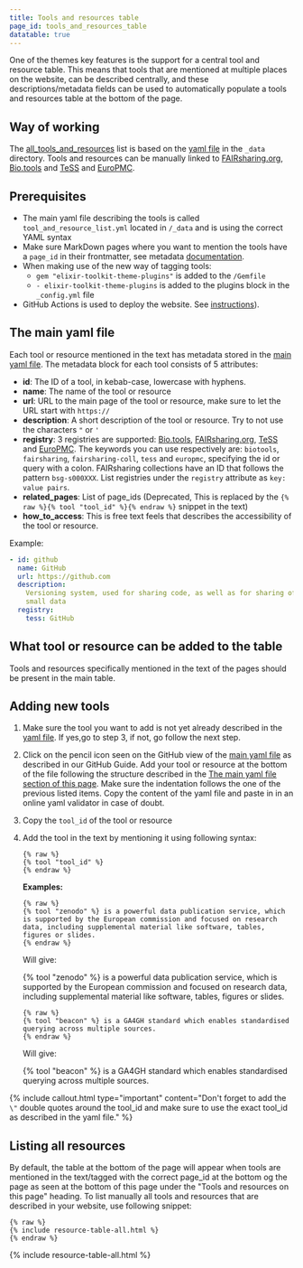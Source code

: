 ```yaml
---
title: Tools and resources table
page_id: tools_and_resources_table
datatable: true
---
```


One of the themes key features is the support for a central tool and resource table. This means that tools that are mentioned at multiple places on the website, can be described centrally, and these descriptions/metadata fields can be used to automatically populate a tools and resources table at the bottom of the page.


## Way of working

The [all_tools_and_resources](all_tools_and_resources) list is based on the [yaml file](https://github.com/ELIXIR-Belgium/elixir-toolkit-theme/blob/main/_data/tool_and_resource_list.yml) in the `_data` directory. Tools and resources can be manually linked to [FAIRsharing.org](https://fairsharing.org/), [Bio.tools](https://bio.tools) and [TeSS](https://tess.elixir-europe.org/) and [EuroPMC](https://europepmc.org/).


## Prerequisites

* The main yaml file describing the tools is called `tool_and_resource_list.yml` located in `/_data` and is using the correct YAML syntax
* Make sure MarkDown pages where you want to mention the tools have a  `page_id` in their frontmatter, see metadata [documentation](page_mechanics).
* When making use of the new way of tagging tools: 
  * `gem "elixir-toolkit-theme-plugins"` is added to the `/Gemfile`
  * `- elixir-toolkit-theme-plugins` is added to the plugins block in the `_config.yml` file
* GitHub Actions is used to deploy the website. See [instructions](https://elixir-belgium.github.io/elixir-toolkit-theme/#deployment)).


## The main yaml file

Each tool or resource mentioned in the text has metadata stored in the [main yaml file](https://github.com/ELIXIR-Belgium/elixir-toolkit-theme/blob/main/_data/tool_and_resource_list.yml). The metadata block for each tool consists of 5 attributes:
- **id**: The ID of a tool, in kebab-case, lowercase with hyphens.
- **name**: The name of the tool or resource
- **url**: URL to the main page of the tool or resource, make sure to let the URL start with `https://`
- **description**: A short description of the tool or resource. Try to not use the characters `"` or `'` 
- **registry**: 3 registries are supported: [Bio.tools](https://bio.tools), [FAIRsharing.org](https://fairsharing.org/), [TeSS](https://tess.elixir-europe.org/) and [EuroPMC](https://europepmc.org/). The keywords you can use respectively are: `biotools`, `fairsharing`, `fairsharing-coll`, `tess` and `europmc`, specifying the id or query with a colon. FAIRsharing collections have an ID that follows the pattern `bsg-s000XXX`. List registries under the `registry` attribute as `key: value pairs`.
- **related_pages**: List of page_ids (Deprecated, This is replaced by the `{% raw %}{% tool "tool_id" %}{% endraw %}` snippet in the text)
- **how_to_access**: This is free text feels that describes the accessibility of the tool or resource.


Example:

```yml
- id: github
  name: GitHub
  url: https://github.com
  description:
    Versioning system, used for sharing code, as well as for sharing of
    small data
  registry:
    tess: GitHub
```


## What tool or resource can be added to the table
Tools and resources specifically mentioned in the text of the pages should be present in the main table. 

## Adding new tools

1. Make sure the tool you want to add is not yet already described in the [yaml file](https://github.com/ELIXIR-Belgium/elixir-toolkit-theme/blob/master/_data/tool_and_resource_list.yml). If yes,go to step 3, if not, go follow the next step.

1. Click on the pencil icon seen on the GitHub view of the [main yaml file](https://github.com/ELIXIR-Belgium/elixir-toolkit-theme/blob/master/_data/tool_and_resource_list.yml) as described in our GitHub Guide. Add your tool or resource at the bottom of the file following the structure described in the [The main yaml file section of this page](#the-main-yaml-file). Make sure the indentation follows the one of the previous listed items. Copy the content of the yaml file and paste in in an online yaml validator in case of doubt.

1. Copy the `tool_id` of the tool or resource

1. Add the tool in the text by mentioning it using following syntax:
    ```
    {% raw %}
    {% tool "tool_id" %}
    {% endraw %}
    ```

    **Examples:**

    ```
    {% raw %}
    {% tool "zenodo" %} is a powerful data publication service, which is supported by the European commission and focused on research data, including supplemental material like software, tables, figures or slides.
    {% endraw %}
    ```
    Will give: 
    
    {% tool "zenodo" %} is a powerful data publication service, which is supported by the European commission and focused on research data, including supplemental material like software, tables, figures or slides.

    ```
    {% raw %}
    {% tool "beacon" %} is a GA4GH standard which enables standardised querying across multiple sources.
    {% endraw %}
    ```
    Will give: 
    
    {% tool "beacon" %} is a GA4GH standard which enables standardised querying across multiple sources.


{% include callout.html type="important" content="Don't forget to add the `\"` double quotes around the tool_id and make sure to use the exact tool_id as described in the yaml file." %}

## Listing all resources

By default, the table at the bottom of the page will appear when tools are mentioned in the text/tagged with the correct page_id at the bottom og the page as seen at the bottom of this page under the "Tools and resources on this page" heading. To list manually all tools and resources that are described in your website, use following snippet:

```
{% raw %}
{% include resource-table-all.html %}
{% endraw %}
```


{% include resource-table-all.html %}



